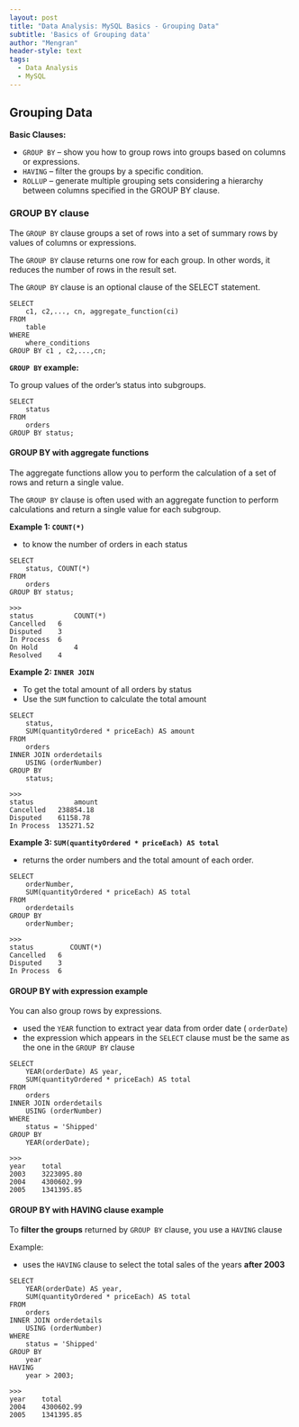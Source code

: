 ```yaml
---
layout: post
title: "Data Analysis: MySQL Basics - Grouping Data"
subtitle: 'Basics of Grouping data'
author: "Mengran"
header-style: text
tags:
  - Data Analysis
  - MySQL
---
```


## Grouping Data

**Basic Clauses:**
- `GROUP BY` – show you how to group rows into groups based on columns or expressions.
- `HAVING` – filter the groups by a specific condition.
- `ROLLUP` –  generate multiple grouping sets considering a hierarchy between columns specified in the GROUP BY clause.

### GROUP BY clause

The `GROUP BY` clause groups a set of rows into a set of summary rows by values of columns or expressions. 

The `GROUP BY` clause returns one row for each group. In other words, it reduces the number of rows in the result set.

The `GROUP BY` clause is an optional clause of the SELECT statement. 

```vim
SELECT 
    c1, c2,..., cn, aggregate_function(ci)
FROM
    table
WHERE
    where_conditions
GROUP BY c1 , c2,...,cn;
```

**`GROUP BY` example:**

To group values of the order’s status into subgroups.

```vim
SELECT 
    status
FROM
    orders
GROUP BY status;
```

#### GROUP BY with aggregate functions

The aggregate functions allow you to perform the calculation of a set of rows and return a single value. 

The `GROUP BY` clause is often used with an aggregate function to perform calculations and return a single value for each subgroup.

**Example 1: `COUNT(*)`**
- to know the number of orders in each status

```vim
SELECT 
    status, COUNT(*)
FROM
    orders
GROUP BY status;

>>>
status	        COUNT(*)
Cancelled	6
Disputed	3
In Process	6
On Hold	        4
Resolved	4
```

**Example 2: `INNER JOIN`**
- To get the total amount of all orders by status
- Use the `SUM` function to calculate the total amount

```vim
SELECT 
    status, 
    SUM(quantityOrdered * priceEach) AS amount
FROM
    orders
INNER JOIN orderdetails 
    USING (orderNumber)
GROUP BY 
    status;

>>>
status	        amount
Cancelled	238854.18
Disputed	61158.78
In Process	135271.52
```

**Example 3: `SUM(quantityOrdered * priceEach) AS total`**
- returns the order numbers and the total amount of each order.

```vim
SELECT 
    orderNumber,
    SUM(quantityOrdered * priceEach) AS total
FROM
    orderdetails
GROUP BY 
    orderNumber;

>>>
status	       COUNT(*)
Cancelled	6
Disputed	3
In Process	6
```

#### GROUP BY with expression example

You can also group rows by expressions.
- used the `YEAR` function to extract year data from order date ( `orderDate`)
- the expression which appears in the `SELECT` clause must be the same as the one in the `GROUP BY` clause

```vim
SELECT 
    YEAR(orderDate) AS year,
    SUM(quantityOrdered * priceEach) AS total
FROM
    orders
INNER JOIN orderdetails 
    USING (orderNumber)
WHERE
    status = 'Shipped'
GROUP BY 
    YEAR(orderDate);

>>>
year	total
2003	3223095.80
2004	4300602.99
2005	1341395.85
```

#### GROUP BY with HAVING clause example

To **filter the groups** returned by `GROUP BY` clause, you use a `HAVING` clause

Example:
- uses the `HAVING` clause to select the total sales of the years **after 2003**

```vim
SELECT 
    YEAR(orderDate) AS year,
    SUM(quantityOrdered * priceEach) AS total
FROM
    orders
INNER JOIN orderdetails 
    USING (orderNumber)
WHERE
    status = 'Shipped'
GROUP BY 
    year
HAVING 
    year > 2003;

>>>
year	total
2004	4300602.99
2005	1341395.85
```






